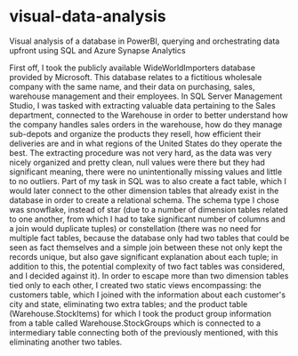 # visual-data-analysis
Visual analysis of a database in PowerBI, querying and orchestrating data upfront using SQL and Azure Synapse Analytics

First off, I took the publicly available WideWorldImporters database provided by Microsoft. This database relates to a fictitious wholesale company with the same name, and their data on purchasing, sales, warehouse management and their employees. In SQL Server Management Studio, I was tasked with extracting valuable data pertaining to the Sales department, connected to the Warehouse in order to better understand how the company handles sales orders in the warehouse, how do they manage sub-depots and organize the products they resell, how efficient their deliveries are and in what regions of the United States do they operate the best. The extracting procedure was not very hard, as the data was very nicely organized and pretty clean, null values were there but they had significant meaning, there were no unintentionally missing values and little to no outliers. Part of my task in SQL was to also create a fact table, which I would later connect to the other dimension tables that already exist in the database in order to create a relational schema. The schema type I chose was snowflake, instead of star (due to a number of dimension tables related to one another, from which I had to take significant number of columns and a join would duplicate tuples) or constellation (there was no need for multiple fact tables, because the database only had two tables that could be seen as fact themselves and a simple join between these not only kept the records unique, but also gave significant explanation about each tuple; in addition to this, the potential complexity of two fact tables was considered, and I decided against it). In order to escape more than two dimension tables tied only to each other, I created two static views encompassing: the customers table, which I joined with the information about each customer's city and state, eliminating two extra tables; and the product table (Warehouse.StockItems) for which I took the product group information from a table called Warehouse.StockGroups which is connected to a intermediary table connecting both of the previously mentioned, with this eliminating another two tables. 
